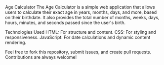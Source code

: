 Age Calculator
The Age Calculator is a simple web application that allows users to calculate their exact age in years, months, days, and more, based on their birthdate. It also provides the total number of months, weeks, days, hours, minutes, and seconds passed since the user's birth.


Technologies Used
HTML: For structure and content.
CSS: For styling and responsiveness.
JavaScript: For date calculations and dynamic content rendering.


Feel free to fork this repository, submit issues, and create pull requests. Contributions are always welcome!

